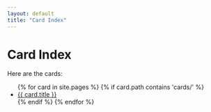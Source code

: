 ```yaml
---
layout: default
title: "Card Index"
---
```


# Card Index

Here are the cards:

<ul>
{% for card in site.pages %}
  {% if card.path contains 'cards/' %}
    <li><a href="{{ card.url }}">{{ card.title }}</a></li>
  {% endif %}
{% endfor %}
</ul>

